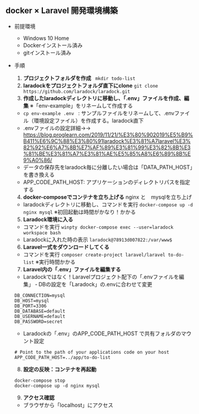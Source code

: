 ## docker × Laravel 開発環境構築

- 前提環境
  - Windows 10 Home
  - Dockerインストール済み
  - gitインストール済み
  
- 手順
  1. **プロジェクトフォルダを作成** ``` mkdir todo-list```  
  2. **laradockをプロジェクトフォルダ直下にclone** ```git clone https://github.com/laradock/laradock.git```  
  3. **作成したlaradockディレクトリに移動し、「.env」ファイルを作成、編集** ※「env-example」をリネームして作成する
    - ```cp env-example .env ``` : サンプルファイルをリネームして、.envファイル（環境設定ファイル）を作成する。laradock直下
    - .envファイルの設定詳細→→ https://blog.proglearn.com/2019/11/21/%E3%80%902019%E5%B9%B411%E6%9C%88%E3%80%91laradock%E3%81%A7laravel%E3%82%92%E6%A7%8B%E7%AF%89%E3%81%99%E3%82%8B%E3%81%BE%E3%81%A7%E3%81%AE%E5%85%A8%E6%89%8B%E9%A0%86/
    - データの保存先をlaradock毎に分離したい場合は「DATA_PATH_HOST」を書き換える
    - APP_CODE_PATH_HOST: アプリケーションのディレクトリパスを指定する  
  4. **docker-composeでコンテナを立ち上げる** nginx と　mysqlを立ち上げ
    - laradockディレクトリに移動し、コマンドを実行 ```docker-compose up -d nginx mysql``` ※初回起動は時間がかなり！かかる
  5. **Laradock環境に入る**
    - コマンドを実行 ```winpty docker-compose exec --user=laradock workspace bash```
    - Laradockに入れた時の表示 ```laradock@78913d007822:/var/www$```
  6. **Laravel一式をダウンロードしてくる**
    - コマンドを実行 ```composer create-project laravel/laravel to-do-list``` ※実行時間かかる

  7. **Laravel内の「.env」ファイルを編集する**
    - Laradockではなく！Laravelプロジェクト配下の「.envファイルを編集」
    ‐ DBの設定を「Laradock」の.envに合わせて変更
    ```
    DB_CONNECTION=mysql
    DB_HOST=mysql
    DB_PORT=3306
    DB_DATABASE=default
    DB_USERNAME=default
    DB_PASSWORD=secret
    ```  
    - Laradockの「.env」のAPP_CODE_PATH_HOST で共有フォルダのマウント設定
    ```
    # Point to the path of your applications code on your host
    APP_CODE_PATH_HOST=../app/to-do-list
    ```
    8. **設定の反映：コンテナを再起動**
    ```
    docker-compose stop
    docker-compose up -d nginx mysql
    ```
    9. **アクセス確認**
    - ブラウザから「localhost」にアクセス
